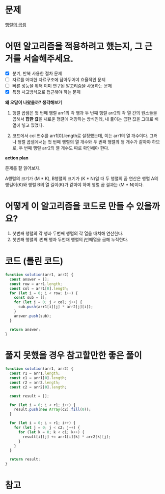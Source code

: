 # 문제

[행렬의 곱셈](https://school.programmers.co.kr/learn/courses/30/lessons/12949)

# 어떤 알고리즘을 적용하려고 했는지, 그 근거를 서술해주세요.

- [x] 분기, 반복 사용한 절차 문제
- [ ] 자료를 어떠한 자료구조에 담아두어야 효율적인 문제
- [ ] 빠른 성능을 위해 이미 연구된 알고리즘을 사용하는 문제
- [x] 특정 사고방식으로 접근해야 하는 문제

**왜 오답이 나왔을까? 생각해보기**

1. 행렬 곱셈은 첫 번째 행렬 arr1의 각 행과 두 번째 행렬 arr2의 각 열 간의 원소들을 곱해서 **합한 값**을 새로운 행렬에 저장하는 방식인데, 내 풀이는 곱한 값을 그대로 배열에 넣고 있었다.

2. 코드에서 col 변수를 arr1[0].length로 설정했는데, 이는 arr1의 열 개수이다. 그러나 행렬 곱셈에서는 첫 번째 행렬의 열 개수와 두 번째 행렬의 행 개수가 같아야 하므로, 두 번째 행렬 arr2의 열 개수도 따로 확인해야 한다.

**action plan**

문제를 잘 읽어보자.

A행렬의 크기가 (M \* K), B행렬의 크기가 (K \* N)일 때 두 행렬의 곱 연산은 행렬 A의 행길이(K)와 행렬 B의 열 길이(K)가 같아야 하며 행렬 곱 결과는 (M \* N)이다.

# 어떻게 이 알고리즘을 코드로 만들 수 있을까요?

1. 첫번째 행렬의 각 행과 두번째 행렬의 각 열을 매치해 연산한다.
2. 첫번째 행렬의 i번째 행과 두번재 행렬의 j번째열을 곱해 누적한다.

# 코드 (틀린 코드)

```js
function solution(arr1, arr2) {
  const answer = [];
  const row = arr1.length;
  const col = arr1[0].length;
  for (let i = 0; i < row; i++) {
    const sub = [];
    for (let j = 0; j < col; j++) {
      sub.push(arr1[i][j] * arr2[j][i]);
    }
    answer.push(sub);
  }

  return answer;
}
```

# 풀지 못했을 경우 참고할만한 좋은 풀이

```js
function solution(arr1, arr2) {
  const r1 = arr1.length;
  const c1 = arr1[0].length;
  const r2 = arr2.length;
  const c2 = arr2[0].length;

  const result = [];

  for (let i = 0; i < r1; i++) {
    result.push(new Array(c2).fill(0));
  }

  for (let i = 0; i < r1; i++) {
    for (let j = 0; j < c2; j++) {
      for (let k = 0; k < c1; k++) {
        result[i][j] += arr1[i][k] * arr2[k][j];
      }
    }
  }

  return result;
}
```

# 참고
